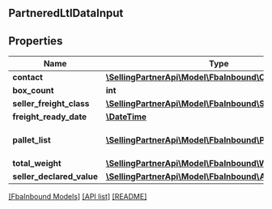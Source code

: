 ## PartneredLtlDataInput

## Properties

Name | Type | Description | Notes
------------ | ------------- | ------------- | -------------
**contact** | [**\SellingPartnerApi\Model\FbaInbound\Contact**](Contact.md) |  | [optional]
**box_count** | **int** |  | [optional]
**seller_freight_class** | [**\SellingPartnerApi\Model\FbaInbound\SellerFreightClass**](SellerFreightClass.md) |  | [optional]
**freight_ready_date** | [**\DateTime**](\DateTime.md) |  | [optional]
**pallet_list** | [**\SellingPartnerApi\Model\FbaInbound\Pallet[]**](Pallet.md) | A list of pallet information. | [optional]
**total_weight** | [**\SellingPartnerApi\Model\FbaInbound\Weight**](Weight.md) |  | [optional]
**seller_declared_value** | [**\SellingPartnerApi\Model\FbaInbound\Amount**](Amount.md) |  | [optional]

[[FbaInbound Models]](../) [[API list]](../../Api) [[README]](../../../README.md)
